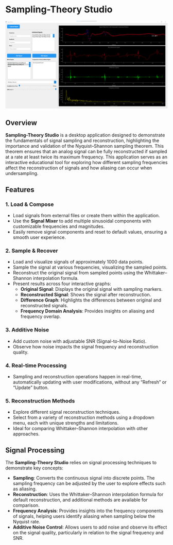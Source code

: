 # Sampling-Theory Studio

![alt text](image-2.png)

## Overview
**Sampling-Theory Studio** is a desktop application designed to demonstrate the fundamentals of signal sampling and reconstruction, highlighting the importance and validation of the Nyquist–Shannon sampling theorem. This theorem ensures that an analog signal can be fully reconstructed if sampled at a rate at least twice its maximum frequency. This application serves as an interactive educational tool for exploring how different sampling frequencies affect the reconstruction of signals and how aliasing can occur when undersampling.

## Features
### 1. **Load & Compose**
   - Load signals from external files or create them within the application.
   - Use the **Signal Mixer** to add multiple sinusoidal components with customizable frequencies and magnitudes.
   - Easily remove signal components and reset to default values, ensuring a smooth user experience.

### 2. **Sample & Recover**
   - Load and visualize signals of approximately 1000 data points.
   - Sample the signal at various frequencies, visualizing the sampled points.
   - Reconstruct the original signal from sampled points using the Whittaker–Shannon interpolation formula.
   - Present results across four interactive graphs:
     - **Original Signal**: Displays the original signal with sampling markers.
     - **Reconstructed Signal**: Shows the signal after reconstruction.
     - **Difference Graph**: Highlights the differences between original and reconstructed signals.
     - **Frequency Domain Analysis**: Provides insights on aliasing and frequency overlap.

### 3. **Additive Noise**
   - Add custom noise with adjustable SNR (Signal-to-Noise Ratio).
   - Observe how noise impacts the signal frequency and reconstruction quality.

### 4. **Real-time Processing**
   - Sampling and reconstruction operations happen in real-time, automatically updating with user modifications, without any “Refresh” or “Update” button.

### 5. **Reconstruction Methods**
   - Explore different signal reconstruction techniques.
   - Select from a variety of reconstruction methods using a dropdown menu, each with unique strengths and limitations.
   - Ideal for comparing Whittaker–Shannon interpolation with other approaches.

## Signal Processing
The **Sampling-Theory Studio** relies on signal processing techniques to demonstrate key concepts:

- **Sampling**: Converts the continuous signal into discrete points. The sampling frequency can be adjusted by the user to explore effects such as aliasing.
- **Reconstruction**: Uses the Whittaker–Shannon interpolation formula for default reconstruction, and additional methods are available for comparison.
- **Frequency Analysis**: Provides insights into the frequency components of signals, helping users identify aliasing when sampling below the Nyquist rate.
- **Additive Noise Control**: Allows users to add noise and observe its effect on the signal quality, particularly in relation to the signal frequency and SNR.

   
